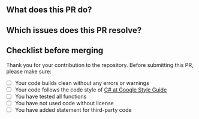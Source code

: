 ## What does this PR do?



## Which issues does this PR resolve?



## Checklist before merging

Thank you for your contribution to the repository. 
Before submitting this PR, please make sure:

- [ ] Your code builds clean without any errors or warnings
- [ ] Your code follows the code style of [C# at Google Style Guide](https://google.github.io/styleguide/csharp-style.html)
- [ ] You have tested all functions
- [ ] You have not used code without license
- [ ] You have added statement for third-party code
